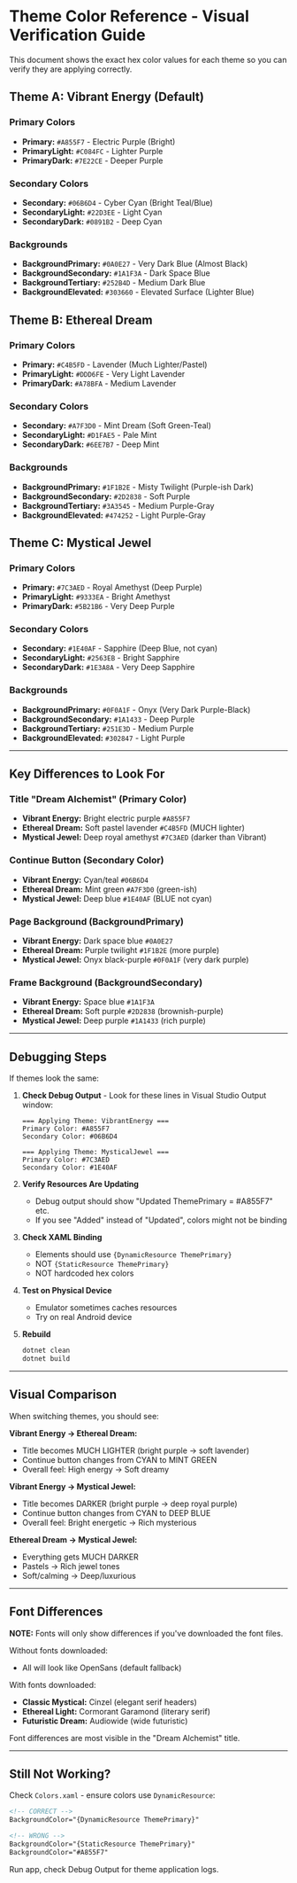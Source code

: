 # Theme Color Reference - Visual Verification Guide

This document shows the exact hex color values for each theme so you can verify they are applying correctly.

## Theme A: Vibrant Energy (Default)

### Primary Colors
- **Primary:** `#A855F7` - Electric Purple (Bright)
- **PrimaryLight:** `#C084FC` - Lighter Purple
- **PrimaryDark:** `#7E22CE` - Deeper Purple

### Secondary Colors
- **Secondary:** `#06B6D4` - Cyber Cyan (Bright Teal/Blue)
- **SecondaryLight:** `#22D3EE` - Light Cyan
- **SecondaryDark:** `#0891B2` - Deep Cyan

### Backgrounds
- **BackgroundPrimary:** `#0A0E27` - Very Dark Blue (Almost Black)
- **BackgroundSecondary:** `#1A1F3A` - Dark Space Blue
- **BackgroundTertiary:** `#252B4D` - Medium Dark Blue
- **BackgroundElevated:** `#303660` - Elevated Surface (Lighter Blue)

## Theme B: Ethereal Dream

### Primary Colors
- **Primary:** `#C4B5FD` - Lavender (Much Lighter/Pastel)
- **PrimaryLight:** `#DDD6FE` - Very Light Lavender
- **PrimaryDark:** `#A78BFA` - Medium Lavender

### Secondary Colors
- **Secondary:** `#A7F3D0` - Mint Dream (Soft Green-Teal)
- **SecondaryLight:** `#D1FAE5` - Pale Mint
- **SecondaryDark:** `#6EE7B7` - Deep Mint

### Backgrounds
- **BackgroundPrimary:** `#1F1B2E` - Misty Twilight (Purple-ish Dark)
- **BackgroundSecondary:** `#2D2838` - Soft Purple
- **BackgroundTertiary:** `#3A3545` - Medium Purple-Gray
- **BackgroundElevated:** `#474252` - Light Purple-Gray

## Theme C: Mystical Jewel

### Primary Colors
- **Primary:** `#7C3AED` - Royal Amethyst (Deep Purple)
- **PrimaryLight:** `#9333EA` - Bright Amethyst
- **PrimaryDark:** `#5B21B6` - Very Deep Purple

### Secondary Colors
- **Secondary:** `#1E40AF` - Sapphire (Deep Blue, not cyan)
- **SecondaryLight:** `#2563EB` - Bright Sapphire
- **SecondaryDark:** `#1E3A8A` - Very Deep Sapphire

### Backgrounds
- **BackgroundPrimary:** `#0F0A1F` - Onyx (Very Dark Purple-Black)
- **BackgroundSecondary:** `#1A1433` - Deep Purple
- **BackgroundTertiary:** `#251E3D` - Medium Purple
- **BackgroundElevated:** `#302847` - Light Purple

---

## Key Differences to Look For

### Title "Dream Alchemist" (Primary Color)
- **Vibrant Energy:** Bright electric purple `#A855F7`
- **Ethereal Dream:** Soft pastel lavender `#C4B5FD` (MUCH lighter)
- **Mystical Jewel:** Deep royal amethyst `#7C3AED` (darker than Vibrant)

### Continue Button (Secondary Color)
- **Vibrant Energy:** Cyan/teal `#06B6D4` 
- **Ethereal Dream:** Mint green `#A7F3D0` (green-ish)
- **Mystical Jewel:** Deep blue `#1E40AF` (BLUE not cyan)

### Page Background (BackgroundPrimary)
- **Vibrant Energy:** Dark space blue `#0A0E27`
- **Ethereal Dream:** Purple twilight `#1F1B2E` (more purple)
- **Mystical Jewel:** Onyx black-purple `#0F0A1F` (very dark purple)

### Frame Background (BackgroundSecondary)
- **Vibrant Energy:** Space blue `#1A1F3A`
- **Ethereal Dream:** Soft purple `#2D2838` (brownish-purple)
- **Mystical Jewel:** Deep purple `#1A1433` (rich purple)

---

## Debugging Steps

If themes look the same:

1. **Check Debug Output** - Look for these lines in Visual Studio Output window:
   ```
   === Applying Theme: VibrantEnergy ===
   Primary Color: #A855F7
   Secondary Color: #06B6D4
   
   === Applying Theme: MysticalJewel ===
   Primary Color: #7C3AED
   Secondary Color: #1E40AF
   ```

2. **Verify Resources Are Updating**
   - Debug output should show "Updated ThemePrimary = #A855F7" etc.
   - If you see "Added" instead of "Updated", colors might not be binding

3. **Check XAML Binding**
   - Elements should use `{DynamicResource ThemePrimary}`
   - NOT `{StaticResource ThemePrimary}`
   - NOT hardcoded hex colors

4. **Test on Physical Device**
   - Emulator sometimes caches resources
   - Try on real Android device

5. **Rebuild**
   ```bash
   dotnet clean
   dotnet build
   ```

---

## Visual Comparison

When switching themes, you should see:

**Vibrant Energy → Ethereal Dream:**
- Title becomes MUCH LIGHTER (bright purple → soft lavender)
- Continue button changes from CYAN to MINT GREEN
- Overall feel: High energy → Soft dreamy

**Vibrant Energy → Mystical Jewel:**
- Title becomes DARKER (bright purple → deep royal purple)
- Continue button changes from CYAN to DEEP BLUE
- Overall feel: Bright energetic → Rich mysterious

**Ethereal Dream → Mystical Jewel:**
- Everything gets MUCH DARKER
- Pastels → Rich jewel tones
- Soft/calming → Deep/luxurious

---

## Font Differences

**NOTE:** Fonts will only show differences if you've downloaded the font files.

Without fonts downloaded:
- All will look like OpenSans (default fallback)

With fonts downloaded:
- **Classic Mystical:** Cinzel (elegant serif headers)
- **Ethereal Light:** Cormorant Garamond (literary serif)  
- **Futuristic Dream:** Audiowide (wide futuristic)

Font differences are most visible in the "Dream Alchemist" title.

---

## Still Not Working?

Check `Colors.xaml` - ensure colors use `DynamicResource`:
```xml
<!-- CORRECT -->
BackgroundColor="{DynamicResource ThemePrimary}"

<!-- WRONG -->
BackgroundColor="{StaticResource ThemePrimary}"
BackgroundColor="#A855F7"
```

Run app, check Debug Output for theme application logs.
